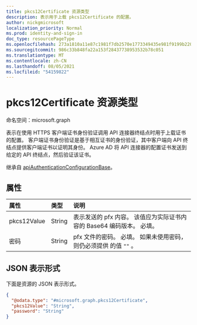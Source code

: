 ```yaml
---
title: pkcs12Certificate 资源类型
description: 表示用于上载 pkcs12Certificate 的配置。
author: nickgmicrosoft
localization_priority: Normal
ms.prod: identity-and-sign-in
doc_type: resourcePageType
ms.openlocfilehash: 273a1810a11e87c1981f7db2570e1773349435e981f9199b22017a35ced5b6e3
ms.sourcegitcommit: 986c33b848fa22a153f28437738953532b78c051
ms.translationtype: MT
ms.contentlocale: zh-CN
ms.lasthandoff: 08/05/2021
ms.locfileid: "54159822"
---
```

# <a name="pkcs12certificate-resource-type"></a>pkcs12Certificate 资源类型

命名空间：microsoft.graph

表示在使用 HTTPS 客户端证书身份验证调用 API 连接器终结点时用于上载证书的配置。 客户端证书身份验证是基于相互证书的身份验证，其中客户端向 API 终结点提供客户端证书以证明其身份。 Azure AD 将 API 连接器的配置证书发送到给定的 API 终结点，然后验证该证书。

继承自 [apiAuthenticationConfigurationBase](../resources/apiauthenticationconfigurationbase.md)。

## <a name="properties"></a>属性

|属性|类型|说明|
|:---|:---|:---|
|pkcs12Value|String| 表示发送的 pfx 内容。 该值应为实际证书内容的 Base64 编码版本。 必填。|
|密码|String| pfx 文件的密码。 必填。 如果未使用密码，则仍必须提供 的值 `""` 。|

## <a name="json-representation"></a>JSON 表示形式

下面是资源的 JSON 表示形式。
<!-- {
  "blockType": "resource",
  "@odata.type": "microsoft.graph.pkcs12Certificate"
}
-->

``` json
{
  "@odata.type": "#microsoft.graph.pkcs12Certificate",
  "pkcs12Value": "String",
  "password": "String"
}
```
